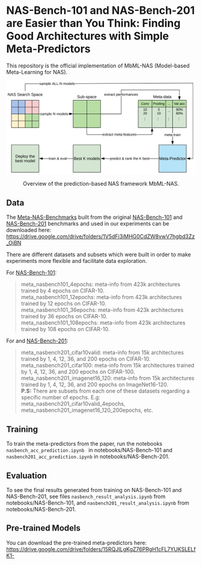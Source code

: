 # NAS-Bench-101 and NAS-Bench-201 are Easier than You Think: Finding Good Architectures with Simple Meta-Predictors

This repository is the official implementation of MbML-NAS (Model-based Meta-Learning for NAS). 


<!-- [MbML-NAS](https://arxiv.org/abs/2030.12345)  -->

<div align="center">
  <img src="figures/nnpp_proposal.png" width="700px" />
  <p>Overview of the prediction-based NAS framework MbML-NAS.</p>
</div>

<!-- ![proposal](figures/nnpp_proposal.png) -->

<!-- ## Requirements

To install requirements:

```setup
pip install -r requirements.txt
```
 -->


## Data

The [Meta-NAS-Benchmarks](https://drive.google.com/drive/folders/1V5dFi3iMHG0CdZW8vwV7hgbd3Zz_OjBN) built from the original [NAS-Bench-101](https://github.com/google-research/nasbench) and [NAS-Bench-201](https://github.com/D-X-Y/NAS-Bench-201) benchmarks and used in our experiments can be downloaded here: https://drive.google.com/drive/folders/1V5dFi3iMHG0CdZW8vwV7hgbd3Zz_OjBN

There are different datasets and subsets which were built in order to make experiments more flexible and facilitate data exploration.

For [NAS-Bench-101](https://arxiv.org/abs/1902.09635):
> meta_nasbench101_4epochs: meta-info from 423k architectures trained by 4 epochs on CIFAR-10. \
meta_nasbench101_12epochs: meta-info from 423k architectures trained by 12 epochs on CIFAR-10. \
meta_nasbench101_36epochs: meta-info from 423k architectures trained by 36 epochs on CIFAR-10. \
meta_nasbench101_108epochs: meta-info from 423k architectures trained by 108 epochs on CIFAR-10. 

For and [NAS-Bench-201](https://arxiv.org/abs/2001.00326):
> meta_nasbench201_cifar10valid: meta-info from 15k architectures trained by 1, 4, 12, 36, and 200 epochs on CIFAR-10. \
meta_nasbench201_cifar100: meta-info from 15k architectures trained by 1, 4, 12, 36, and 200 epochs on CIFAR-100. \
meta_nasbench201_imagenet16_120: meta-info from 15k architectures trained by 1, 4, 12, 36, and 200 epochs on ImageNet16-120. \
> **P.S:** There are subsets from each one of these datasets regarding a specific number of epochs. E.g: meta_nasbench201_cifar10valid_4epochs, meta_nasbench201_imagenet16_120_200epochs, etc.


## Training

To train the meta-predictors from the paper, run the notebooks ```nasbench_acc_prediction.ipynb ``` in notebooks/NAS-Bench-101 and ```nasbench201_acc_prediction.ipynb``` in notebooks/NAS-Bench-201.


## Evaluation

To see the final results generated from training on NAS-Bench-101 and NAS-Bench-201, see files ```nasbench_result_analysis.ipynb``` from notebooks/NAS-Bench-101, and ```nasbench201_result_analysis.ipynb``` from notebooks/NAS-Bench-201.


## Pre-trained Models

You can download the pre-trained meta-predictors here: https://drive.google.com/drive/folders/15RQJILgKgZ76PRgH1cFL7YUKSLELfK1- 

<!-- >📋  Give a link to where/how the pretrained models can be downloaded and how they were trained (if applicable).  Alternatively you can have an additional column in your results table with a link to the models. -->

<!-- ## Results

In summary, our models achieve the following performances:

### [Image Classification on ImageNet](https://paperswithcode.com/sota/image-classification-on-imagenet)

| Model name         | Top 1 Accuracy  | Top 5 Accuracy |
| ------------------ |---------------- | -------------- |
| My awesome model   |     85%         |      95%       |

>📋  Include a table of results from your paper, and link back to the leaderboard for clarity and context. If your main result is a figure, include that figure and link to the command or notebook to reproduce it. 


## Contributing

>📋  Pick a licence and describe how to contribute to your code repository.  -->
